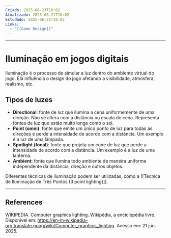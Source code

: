 ```yaml
---
Criado: 2025-06-21T18:02
Atualizado: 2025-06-21T18:02
Estudado: 2025-06-21T18:02
Links:
  - "[[Game Design]]"
---
```

---
# Iluminação em jogos digitais

Iluminação é o processo de simular a luz dentro do ambiente virtual do jogo. Ela influência o design do jogo afetando a visibilidade, atmosfera, realismo, etc.

## Tipos de luzes

- **Directional**: fonte de luz que ilumina a cena uniformemente de uma direção. Não se altera com a distância ou escala de cena. Representa fontes de luz que estão muito longe como o sol.
- **Point (omni)**: fonte que emite um único ponto de luz para todas as direções e perde a intensidade de acordo com a distância. Um exemplo é a luz de uma lâmpada.
- **Spotlight (focal)**: fonte que projeta um cone de luz que perde a intensidade de acordo com a distância. Um exemplo é a luz de uma lanterna.
- **Ambient**: fonte que ilumina todo ambiente de maneira uniforme independente da distância, direção e outros objetos.

Diferentes técnicas de iluminação podem ser utilizadas, como a [[Técnica de Iluminação de Três Pontos (3 point lighting)]].

---
## References

WIKIPEDIA. Computer graphics lighting. Wikipédia, a enciclopédia livre. Disponível em: https://en-m-wikipedia-org.translate.goog/wiki/Computer_graphics_lighting. Acesso em: 21 jun. 2025.
